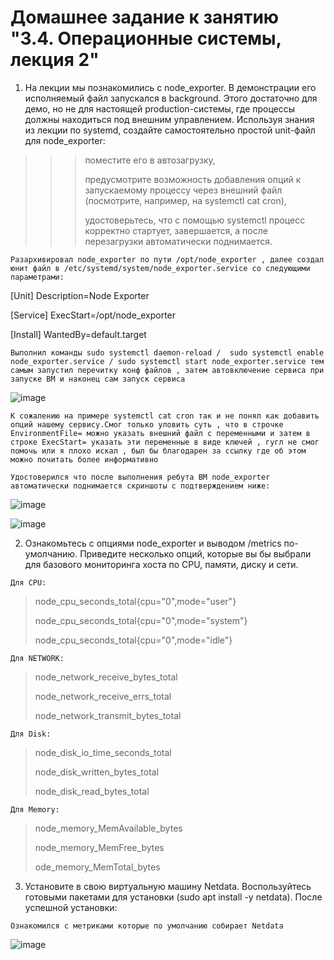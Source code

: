 # Домашнее задание к занятию "3.4. Операционные системы, лекция 2"

1. На лекции мы познакомились с node_exporter. В демонстрации его исполняемый файл запускался в background. Этого достаточно для демо, но не для настоящей production-системы, где процессы должны находиться под внешним управлением. Используя знания из лекции по systemd, создайте самостоятельно простой unit-файл для node_exporter:

>>> поместите его в автозагрузку,
>>> 
>>> предусмотрите возможность добавления опций к запускаемому процессу через внешний файл (посмотрите, например, на systemctl cat cron),
>>> 
>>> удостоверьтесь, что с помощью systemctl процесс корректно стартует, завершается, а после перезагрузки автоматически поднимается.

`Разархивировал node_exporter по пути /opt/node_exporter , далее создал юнит файл в /etc/systemd/system/node_exporter.service со следующими параметрами:`

[Unit]
Description=Node Exporter

[Service]
ExecStart=/opt/node_exporter

[Install]
WantedBy=default.target

`Выполнил команды sudo systemctl daemon-reload /  sudo systemctl enable node_exporter.service / sudo systemctl start node_exporter.service тем самым запустил перечитку конф файлов , затем автовключение сервиса при запуске ВМ и наконец сам запуск сервиса`

![image](https://user-images.githubusercontent.com/106814458/176315877-99c04968-efb6-471d-944e-4bc7ca379034.png)

`К сожалению на примере systemctl cat cron так и не понял как добавить опций нашему сервису.Смог только уловить суть , что в строчке EnvironmentFile= можно указать внешний файл с переменными и затем в строке ExecStart= указать эти переменные в виде ключей , гугл не смог помочь или я плохо искал , был бы благодарен за ссылку где об этом можно почитать более информативно`

`Удостоверился что после выполнения ребута ВМ node_exporter автоматически поднимается скриншоты с подтверждением ниже:`

![image](https://user-images.githubusercontent.com/106814458/176321014-59b4e8b6-6488-4c82-8644-948fa39d1eb1.png)

![image](https://user-images.githubusercontent.com/106814458/176321037-345481c0-6384-4f9a-a4fd-940723cb1804.png)

2. Ознакомьтесь с опциями node_exporter и выводом /metrics по-умолчанию. Приведите несколько опций, которые вы бы выбрали для базового мониторинга хоста по CPU, памяти, диску и сети.


`Для CPU:`
> node_cpu_seconds_total{cpu="0",mode="user"}
> 
> node_cpu_seconds_total{cpu="0",mode="system"}
> 
>node_cpu_seconds_total{cpu="0",mode="idle"}

`Для NETWORK:`

> node_network_receive_bytes_total
>
> node_network_receive_errs_total
>
> node_network_transmit_bytes_total

`Для Disk:`

> node_disk_io_time_seconds_total
>
> node_disk_written_bytes_total
>
> node_disk_read_bytes_total

`Для Memory:`

> node_memory_MemAvailable_bytes
>
> node_memory_MemFree_bytes
>
> ode_memory_MemTotal_bytes


3. Установите в свою виртуальную машину Netdata. Воспользуйтесь готовыми пакетами для установки (sudo apt install -y netdata). После успешной установки:

`Ознакомился с метриками которые по умолчанию собирает Netdata`

![image](https://user-images.githubusercontent.com/106814458/176325865-06d1f4c6-9d1a-42c4-9d13-04d025e1fd66.png)


